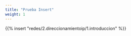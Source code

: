 ```yaml
---
title: "Prueba Insert"
weight: 1
---
```



{{% insert   "redes/2.direccionamientoip/1.introduccion"  %}}
